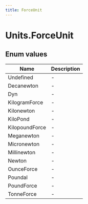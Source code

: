 ```yaml
---
title: ForceUnit
---
```


# Units.ForceUnit



## Enum values

| Name            | Description                                                    |
|-----------------|----------------------------------------------------------------|
| Undefined |  -  |
| Decanewton |  -  |
| Dyn |  -  |
| KilogramForce |  -  |
| Kilonewton |  -  |
| KiloPond |  -  |
| KilopoundForce |  -  |
| Meganewton |  -  |
| Micronewton |  -  |
| Millinewton |  -  |
| Newton |  -  |
| OunceForce |  -  |
| Poundal |  -  |
| PoundForce |  -  |
| TonneForce |  -  |


